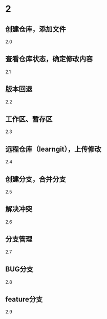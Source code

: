 # 2
## 创建仓库，添加文件
2.0
## 查看仓库状态，确定修改内容
2.1
## 版本回退
2.2
## 工作区、暂存区
2.3
## 远程仓库（learngit），上传修改
2.4
## 创建分支，合并分支
2.5
## 解决冲突
2.6
## 分支管理
2.7
## BUG分支
2.8
## feature分支
2.9
